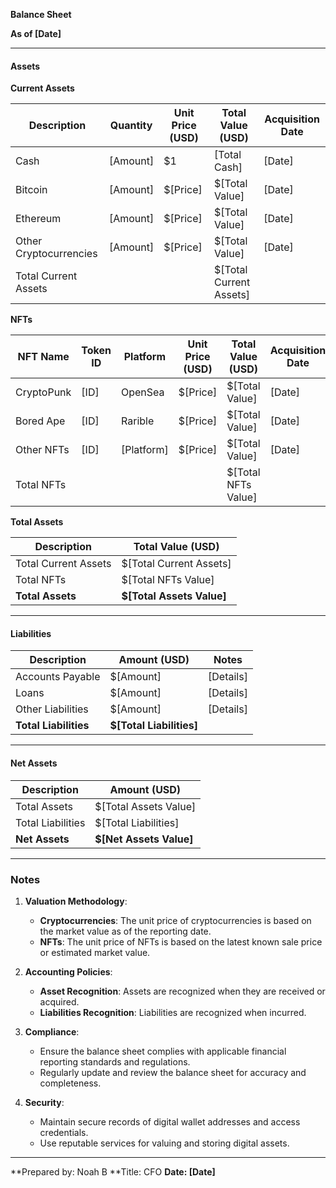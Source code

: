 

**Balance Sheet**

**As of [Date]**

---

#### Assets

**Current Assets**

|Description|Quantity|Unit Price (USD)|Total Value (USD)|Acquisition Date|
|---|---|---|---|---|
|Cash|[Amount]|$1|[Total Cash]|[Date]|
|Bitcoin|[Amount]|$[Price]|$[Total Value]|[Date]|
|Ethereum|[Amount]|$[Price]|$[Total Value]|[Date]|
|Other Cryptocurrencies|[Amount]|$[Price]|$[Total Value]|[Date]|
|Total Current Assets|||$[Total Current Assets]||

**NFTs**

|NFT Name|Token ID|Platform|Unit Price (USD)|Total Value (USD)|Acquisition Date|
|---|---|---|---|---|---|
|CryptoPunk|[ID]|OpenSea|$[Price]|$[Total Value]|[Date]|
|Bored Ape|[ID]|Rarible|$[Price]|$[Total Value]|[Date]|
|Other NFTs|[ID]|[Platform]|$[Price]|$[Total Value]|[Date]|
|Total NFTs||||$[Total NFTs Value]||

**Total Assets**

|Description|Total Value (USD)|
|---|---|
|Total Current Assets|$[Total Current Assets]|
|Total NFTs|$[Total NFTs Value]|
|**Total Assets**|**$[Total Assets Value]**|

---

#### Liabilities

|Description|Amount (USD)|Notes|
|---|---|---|
|Accounts Payable|$[Amount]|[Details]|
|Loans|$[Amount]|[Details]|
|Other Liabilities|$[Amount]|[Details]|
|**Total Liabilities**|**$[Total Liabilities]**||

---

#### Net Assets

|Description|Amount (USD)|
|---|---|
|Total Assets|$[Total Assets Value]|
|Total Liabilities|$[Total Liabilities]|
|**Net Assets**|**$[Net Assets Value]**|

---

### Notes

1. **Valuation Methodology**:
    
    - **Cryptocurrencies**: The unit price of cryptocurrencies is based on the market value as of the reporting date.
    - **NFTs**: The unit price of NFTs is based on the latest known sale price or estimated market value.
2. **Accounting Policies**:
    
    - **Asset Recognition**: Assets are recognized when they are received or acquired.
    - **Liabilities Recognition**: Liabilities are recognized when incurred.
3. **Compliance**:
    
    - Ensure the balance sheet complies with applicable financial reporting standards and regulations.
    - Regularly update and review the balance sheet for accuracy and completeness.
4. **Security**:
    
    - Maintain secure records of digital wallet addresses and access credentials.
    - Use reputable services for valuing and storing digital assets.

---

**Prepared by: Noah B
**Title: CFO
**Date: [Date]**